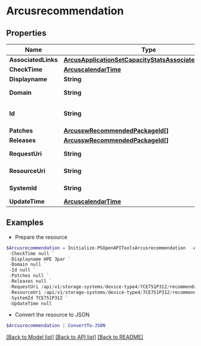 # Arcusrecommendation
## Properties

Name | Type | Description | Notes
------------ | ------------- | ------------- | -------------
**AssociatedLinks** | [**ArcusApplicationSetCapacityStatsAssociatedLinksInner[]**](ArcusApplicationSetCapacityStatsAssociatedLinksInner.md) | Associated Links Details | [optional] 
**CheckTime** | [**ArcuscalendarTime**](ArcuscalendarTime.md) |  | [optional] 
**Displayname** | **String** | Display name | [optional] 
**Domain** | **String** | Domain that the resource belongs to | [optional] 
**Id** | **String** | SystemWWN/UUID string uniquely identifying the object. | [optional] 
**Patches** | [**ArcusswRecommendedPackageId[]**](ArcusswRecommendedPackageId.md) |  | [optional] 
**Releases** | [**ArcusswRecommendedPackageId[]**](ArcusswRecommendedPackageId.md) |  | [optional] 
**RequestUri** | **String** | requestUri for detailed storage object | [optional] 
**ResourceUri** | **String** | resourceUri for detailed storage object | [optional] 
**SystemId** | **String** | SystemUid/serialNumber of the array. | [optional] 
**UpdateTime** | [**ArcuscalendarTime**](ArcuscalendarTime.md) |  | [optional] 

## Examples

- Prepare the resource
```powershell
$Arcusrecommendation = Initialize-PSOpenAPIToolsArcusrecommendation  -AssociatedLinks [{&quot;resourceUri&quot;:&quot;/api/v1/storage-systems/device-type4/{uid}&quot;,&quot;type&quot;:&quot;systems&quot;}] `
 -CheckTime null `
 -Displayname HPE 3par `
 -Domain null `
 -Id null `
 -Patches null `
 -Releases null `
 -RequestUri /api/v1/storage-systems/device-type4/7CE751P312/recommendations `
 -ResourceUri /api/v1/storage-systems/device-type4/7CE751P312/recommendations `
 -SystemId 7CE751P312 `
 -UpdateTime null
```

- Convert the resource to JSON
```powershell
$Arcusrecommendation | ConvertTo-JSON
```

[[Back to Model list]](../README.md#documentation-for-models) [[Back to API list]](../README.md#documentation-for-api-endpoints) [[Back to README]](../README.md)

